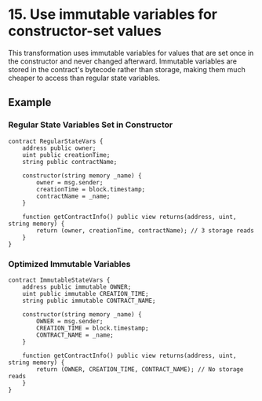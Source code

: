 # 15. Use immutable variables for constructor-set values

This transformation uses immutable variables for values that are set once in the constructor and never changed afterward. Immutable variables are stored in the contract's bytecode rather than storage, making them much cheaper to access than regular state variables.

## Example

### Regular State Variables Set in Constructor
```solidity
contract RegularStateVars {
    address public owner;
    uint public creationTime;
    string public contractName;
    
    constructor(string memory _name) {
        owner = msg.sender;
        creationTime = block.timestamp;
        contractName = _name;
    }
    
    function getContractInfo() public view returns(address, uint, string memory) {
        return (owner, creationTime, contractName); // 3 storage reads
    }
}
```

### Optimized Immutable Variables

```solidity
contract ImmutableStateVars {
    address public immutable OWNER;
    uint public immutable CREATION_TIME;
    string public immutable CONTRACT_NAME;
    
    constructor(string memory _name) {
        OWNER = msg.sender;
        CREATION_TIME = block.timestamp;
        CONTRACT_NAME = _name;
    }
    
    function getContractInfo() public view returns(address, uint, string memory) {
        return (OWNER, CREATION_TIME, CONTRACT_NAME); // No storage reads
    }
}
```